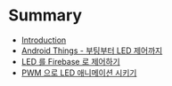 # Summary

* [Introduction](readme.md)
* [ Android Things - 부팅부터 LED 제어까지](androidthings-controlled.md)
* [LED 를 Firebase 로 제어하기](led-with-firebase.md)
* [PWM 으로  LED 애니메이션 시키기](pwm-led-animation.md)

